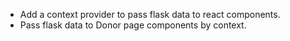 - Add a context provider to pass flask data to react components.
- Pass flask data to Donor page components by context.
